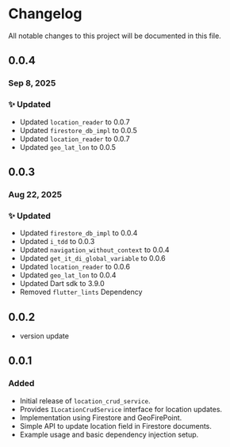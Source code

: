 # Changelog

All notable changes to this project will be documented in this file.

## 0.0.4

### Sep 8, 2025

### ✨ Updated

- Updated `location_reader` to 0.0.7
- Updated `firestore_db_impl` to 0.0.5
- Updated `location_reader` to 0.0.7
- Updated `geo_lat_lon` to 0.0.5

## 0.0.3

### Aug 22, 2025

### ✨ Updated

- Updated `firestore_db_impl` to 0.0.4
- Updated `i_tdd` to 0.0.3
- Updated `navigation_without_context` to 0.0.4
- Updated `get_it_di_global_variable` to 0.0.6
- Updated `location_reader` to 0.0.6
- Updated `geo_lat_lon` to 0.0.4
- Updated Dart sdk to 3.9.0
- Removed `flutter_lints` Dependency

## 0.0.2

- version update

## 0.0.1

### Added

- Initial release of `location_crud_service`.
- Provides `ILocationCrudService` interface for location updates.
- Implementation using Firestore and GeoFirePoint.
- Simple API to update location field in Firestore documents.
- Example usage and basic dependency injection setup.


